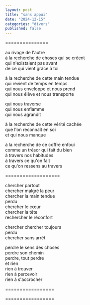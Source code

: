 ```yaml
---
layout: post
title: "sans appui"
date: "2024-12-15"
categories: "divers"
published: false
---
```


===============

au rivage de l'autre  
à la recherche de choses qui se créent  
qui n'existaient pas avant  
de ce qui vient grâce à toi  

à la recherche de cette main tendue  
qui revient de temps en temps  
qui nous enveloppe et nous prend  
qui nous élève et nous transporte  

qui nous traverse  
qui nous enflamme  
qui nous agrandit  

à la recherche de cette vérité cachée  
que l'on reconnaît en soi   
et qui nous manque  

à la recherche de ce coffre enfoui   
comme un trésor qui fait du bien  
à travers nos habitudes  
à travers ce qu'on fait  
ce qu'on ressens au travers  

<!-- de soi vers l'autre  
et de l'autre à soi  
la lueur provient des deux rivages   -->



===================

chercher partout  
chercher malgré la peur  
chercher la main tendue  
perdu  
chercher le cœur  
chercher la tête  
rechercher le réconfort  

chercher chercher toujours  
perdu  
chercher sans arrêt  

perdre le sens des choses  
perdre son chemin  
perdre, tout perdre  
et rien  
rien à trouver  
rien à percevoir  
rien à s'accrocher  

=================


=================
